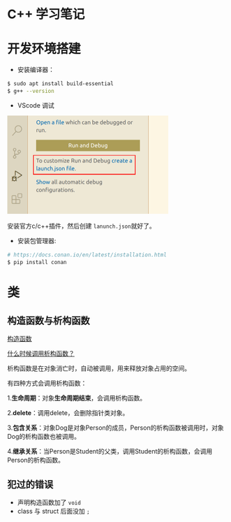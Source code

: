 # C++ 学习笔记



# 开发环境搭建

- 安装编译器：

```sh
$ sudo apt install build-essential
$ g++ --version
```

- VScode 调试

<img src="./VScode Debuger.png" alt="VScode Debuger" style="zoom:50%;" />

安装官方c/c++插件，然后创建 `lanunch.json`就好了。

- 安装包管理器:

```sh
# https://docs.conan.io/en/latest/installation.html
$ pip install conan
```





# 类



## 构造函数与析构函数



[构造函数](http://c.biancheng.net/view/1401.html)





[什么时候调用析构函数？](https://www.cnblogs.com/AntonioSu/p/12269474.html)

析构函数是在对象消亡时，自动被调用，用来释放对象占用的空间。

有四种方式会调用析构函数：

1.**生命周期**：对象**生命周期结束**，会调用析构函数。

2.**delete**：调用delete，会删除指针类对象。

3.**包含关系**：对象Dog是对象Person的成员，Person的析构函数被调用时，对象Dog的析构函数也被调用。

4.**继承关系**：当Person是Student的父类，调用Student的析构函数，会调用Person的析构函数。









## 犯过的错误

- 声明构造函数加了 `void`
- class 与 struct 后面没加 `;`



